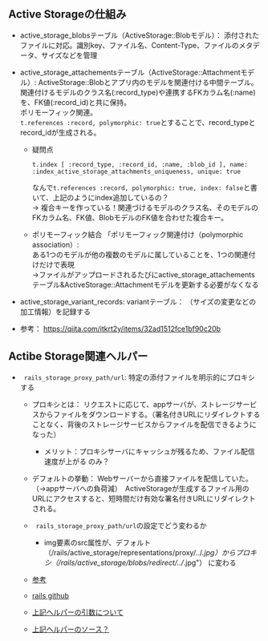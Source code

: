 ## Active Storageの仕組み

- active_storage_blobsテーブル（ActiveStorage::Blobモデル）： 
  添付されたファイルに対応。識別key、ファイル名、Content-Type、ファイルのメタデータ、サイズなどを管理

- active_storage_attachementsテーブル（ActiveStorage::Attachmentモデル）: 
  ActiveStorage::Blobとアプリ内のモデルを関連付ける中間テーブル。  
  関連付けるモデルのクラス名(:record_type)や連携するFKカラム名(:name)を、FK値(:record_id)と共に保持。  
  ポリモーフィック関連。  
  `t.references :record, polymorphic: true`とすることで、record_typeとrecord_idが生成される。

  - 疑問点
    ```
    t.index [ :record_type, :record_id, :name, :blob_id ], name: :index_active_storage_attachments_uniqueness, unique: true
    ```

    なんで`t.references :record, polymorphic: true, index: false`と書いて、上記のようにindex追加しているの？  
    → 複合キーを作っている！関連づけるモデルのクラス名、そのモデルのFKカラム名、FK値、BlobモデルのFK値を合わせた複合キー。

  - ポリモーフィック結合
  	「ポリモーフィック関連付け（polymorphic association）:  
	  ある1つのモデルが他の複数のモデルに属していることを、1つの関連付けだけで表現  
	  →ファイルがアップロードされるたびにactive_storage_attachementsテーブル&ActiveStorage::Attachmentモデルを更新する必要がなくなる  


- active_storage_variant_records: variantテーブル：
  （サイズの変更などの加工情報）を記録する

- 参考：
https://qiita.com/itkrt2y/items/32ad1512fce1bf90c20b


## Actibe Storage関連ヘルパー
- ` rails_storage_proxy_path/url`: 特定の添付ファイルを明示的にプロキシする
  - プロキシとは： リクエストに応じて、appサーバが、ストレージサービスからファイルをダウンロードする。（署名付きURLにリダイレクトすることなく、背後のストレージサービスからファイルを配信できるようになった）
    - メリット：プロキシサーバにキャッシュが残るため、ファイル配信速度が上がる のみ？
    
  - デフォルトの挙動： Webサーバーから直接ファイルを配信していた。（→appサーバへの負荷減）　ActiveStorageが生成するファイル用のURLにアクセスすると、短時間だけ有効な署名付きURLにリダイレクトされる。
  - ` rails_storage_proxy_path/url`の設定でどう変わるか
    - img要素のsrc属性が、デフォルト（/rails/active_storage/representations/proxy/../*.jpg）からプロキシ（/rails/active_storage/blobs/redirect/../*.jpg"） に変わる	
  - [参考](https://techracho.bpsinc.jp/hachi8833/2021_07_30/110040)
  - [rails github](https://github.com/rails/rails/pull/34477/files#diff-6d57479f3b0a37809da807fc49880b7edcd1067f64f0df24fef8bfdee3ee332eR113)
  - [上記ヘルパーの引数について](https://stackoverflow.com/questions/69481547/rails-activestorage-how-to-get-variant-url-when-in-proxy-mode)
  - [上記ヘルパーのソース？](https://github.com/rails/rails/blob/9b138decf5c9409ded5519ef2c1494d53d5a020a/actionpack/lib/action_dispatch/routing/route_set.rb#L632)
